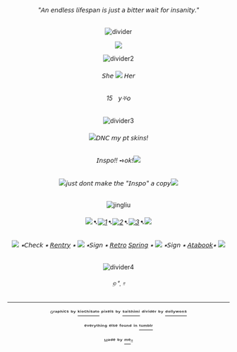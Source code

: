 <div align="center">
  
###### "𝘈𝘯 𝘦𝘯𝘥𝘭𝘦𝘴𝘴 𝘭𝘪𝘧𝘦𝘴𝘱𝘢𝘯 𝘪𝘴 𝘫𝘶𝘴𝘵 𝘢 𝘣𝘪𝘵𝘵𝘦𝘳 𝘸𝘢𝘪𝘵 𝘧𝘰𝘳 𝘪𝘯𝘴𝘢𝘯𝘪𝘵𝘺."
  
![divider](https://64.media.tumblr.com/007540aeff0032ee80e9a22d05a963be/11ccc40b46fe2198-e2/s2048x3072/daeea86bce373e3144622975824f5a679685b027.pnj)

<p align="center">
  <img src="https://64.media.tumblr.com/7ffd142b8717a21953c67a99a057c815/e37b7a45777b8284-cb/s1280x1920/1dd7e2506f013e6fd3a1d824d6f4698bd6497d03.gifv"/>
</p>



![divider2](https://64.media.tumblr.com/6f1e5d35be3f39c7b363130cf2bb615e/11ccc40b46fe2198-83/s640x960/eb67ec13e66760f1e2dd1358ca2ccaa4e2d79c30.pnj)



###### 𝘚𝘩𝘦 ![](https://64.media.tumblr.com/3f6b2648955479a5bd65088cce6507c8/c82d8a07614a5c27-6d/s75x75_c1/ed54e76bbe7102c134663475775023a92efc2708.gifv) 𝘏𝘦𝘳

###### <em>15</em>ㅤ𝘺⛧𝘰 


![divider3](https://64.media.tumblr.com/582963b9fbaed066768b9aab72bc7375/11ccc40b46fe2198-29/s400x600/564eadb1e5183fcd5fb042eb8ace019a88b352ff.pnj)

 

###### ![](https://64.media.tumblr.com/84a886b0df7b2953bd71d06c6e893338/c82d8a07614a5c27-bf/s75x75_c1/7a17a69c379d302f32024557a8c6d53d0d1ce237.gifv)𝘋𝘕𝘊 𝘮𝘺 𝘱𝘵 𝘴𝘬𝘪𝘯𝘴!

###### 𝘐𝘯𝘴𝘱𝘰!! ➺𝘰𝘬!![](https://64.media.tumblr.com/ed3c5c70000abbe86616c58936ee13b4/c82d8a07614a5c27-11/s75x75_c1/6fe96679986e9dd41a7f20e69b3f66e9a7d48f8a.gifv)

###### ![](https://64.media.tumblr.com/100dc7bfe1c43a1dc15052809551cc1a/c82d8a07614a5c27-f8/s75x75_c1/a8617a4edda1ff0ace0fdfbd7bd4f108672abda2.gifv)𝘫𝘶𝘴𝘵 𝘥𝘰𝘯𝘵 𝘮𝘢𝘬𝘦 𝘵𝘩𝘦 "𝘐𝘯𝘴𝘱𝘰" 𝘢 𝘤𝘰𝘱𝘺![](https://64.media.tumblr.com/3d3ffe46615e737e70d21cda374f8681/c82d8a07614a5c27-e9/s75x75_c1/629c7f491ea2b49e3fa0f1b1229fe185ba4be5eb.gifv)

![jingliu](https://64.media.tumblr.com/c753c6f00df711c0b7296002e493d390/e37b7a45777b8284-99/s100x200/36c70a6f8d07a3c2f049fd6c000c65b788cdf08e.gifv)


###### ![](https://64.media.tumblr.com/beb22bbda022014eddf5a6de427bec80/c82d8a07614a5c27-c7/s75x75_c1/364756248b5916de58219307cc97a8b4bb788825.gifv)➷[![1](https://64.media.tumblr.com/63da2be9792f54be1a7cc71e47818bd0/828870b2d99689c2-b1/s75x75_c1/72514a3f363f3701c3bb830c89ce5d3a555aa3cf.pnj)](https://rentry.co/linkrose)➷[![2](https://64.media.tumblr.com/e15cdc53fe9810a04873f876f09a57e9/828870b2d99689c2-db/s75x75_c1/703fb8a8389c30b88b84ce08b67049e8891c9c70.pnj)](https://rentry.co/Rose1kins)➷[![3](https://64.media.tumblr.com/022a22573d89c8013404b4fcb91ab53f/828870b2d99689c2-53/s75x75_c1/dfaa245137fc6a286a52aad01fdd3d65574bdda9.pnj)](https://rentry.co/byiInts)➷![](https://64.media.tumblr.com/beb22bbda022014eddf5a6de427bec80/c82d8a07614a5c27-c7/s75x75_c1/364756248b5916de58219307cc97a8b4bb788825.gifv)

###### ![](https://64.media.tumblr.com/faf1f3e6152f7cfab93252704f2f8a0f/c82d8a07614a5c27-1d/s75x75_c1/ce9ec6026e3333fca096b54d8a29521f7ff6daf2.gifv) ⭑𝘊𝘩𝘦𝘤𝘬 ⭑ [𝘙𝘦𝘯𝘵𝘳𝘺](https://rentry.co/FurinaTheFontaine) ⭑  ![](https://64.media.tumblr.com/eb5a7d3936ff14a60283b23854818539/c82d8a07614a5c27-02/s75x75_c1/f6222e10cb6b2d9cf5f7c013246476519f5e165f.gifv) ⭑𝘚𝘪𝘨𝘯 ⭑ [𝘙𝘦𝘵𝘳𝘰](https://sparkler.cc/@furinathefountain) [𝘚𝘱𝘳𝘪𝘯𝘨](https://retrospring.net/@FurinaTheFontain) ⭑  ![](https://64.media.tumblr.com/faf1f3e6152f7cfab93252704f2f8a0f/c82d8a07614a5c27-1d/s75x75_c1/ce9ec6026e3333fca096b54d8a29521f7ff6daf2.gifv) ⭑𝘚𝘪𝘨𝘯 ⭑ [𝘈𝘵𝘢𝘣𝘰𝘰𝘬](https://furinathefountain.atabook.org/)⭑ ![](https://64.media.tumblr.com/eb5a7d3936ff14a60283b23854818539/c82d8a07614a5c27-02/s75x75_c1/f6222e10cb6b2d9cf5f7c013246476519f5e165f.gifv)

![divider4](https://64.media.tumblr.com/582963b9fbaed066768b9aab72bc7375/11ccc40b46fe2198-29/s400x600/564eadb1e5183fcd5fb042eb8ace019a88b352ff.pnj)


###### ୭ ˚. ᵎᵎ


---
ᴳʳᵃᵖʰⁱᶜˢ ᵇʸ [ᵏⁱᵒᶜʰⁱˢᵃᵗᵒ](https://www.tumblr.com/kiochisato)  ᵖⁱˣᵉˡˢ ᵇʸ [ˢᵃⁱˢʰⁱᵐⁱ](https://www.tumblr.com/sirenreef) ᵈⁱᵛⁱᵈᵉʳ ᵇʸ [ᵈᵒˡˡʸʷᵒⁿˢ](https://www.tumblr.com/dollywons)

ᵉᵛᵉʳʸᵗʰⁱⁿᵍ ᵉˡˢᵉ ᶠᵒᵘⁿᵈ ⁱⁿ  [ᵗᵘᵐᵇˡʳ](https://www.tumblr.com)

ᴹᵃᵈᵉ ᵇʸ [ᵐᵉ](https://github.com/FurinaTheFountain)ᵎᵎ
